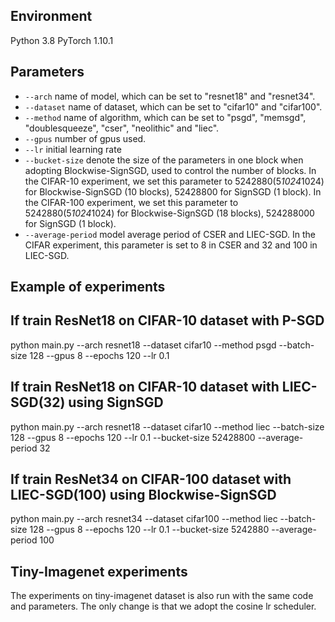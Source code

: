 ## Environment
Python 3.8 
PyTorch 1.10.1

## Parameters
- `--arch` name of model, which can be set to "resnet18" and "resnet34".
- `--dataset` name of dataset, which can be set to "cifar10" and "cifar100".
- `--method` name of algorithm, which can be set to "psgd", "memsgd", "doublesqueeze", "cser", "neolithic" and "liec".
- `--gpus` number of gpus used.
- `--lr` initial learning rate
- `--bucket-size` denote the size of the parameters in one block when adopting Blockwise-SignSGD, used to control the number of blocks. 
                  In the CIFAR-10 experiment, we set this parameter to 5242880(5*1024*1024) for Blockwise-SignSGD (10 blocks), 52428800 for SignSGD (1 block).
                  In the CIFAR-100 experiment, we set this parameter to 5242880(5*1024*1024) for Blockwise-SignSGD (18 blocks), 524288000 for SignSGD (1 block).   
- `--average-period` model average period of CSER and LIEC-SGD. In the CIFAR experiment, this parameter is set to 8 in CSER and 32 and 100 in LIEC-SGD.

## Example of experiments
## If train ResNet18 on CIFAR-10 dataset with P-SGD
python main.py --arch resnet18 --dataset cifar10 --method psgd --batch-size 128 --gpus 8 --epochs 120 --lr 0.1
## If train ResNet18 on CIFAR-10 dataset with LIEC-SGD(32) using SignSGD
python main.py --arch resnet18 --dataset cifar10 --method liec --batch-size 128 --gpus 8 --epochs 120 --lr 0.1 --bucket-size 52428800 --average-period 32
## If train ResNet34 on CIFAR-100 dataset with LIEC-SGD(100) using Blockwise-SignSGD
python main.py --arch resnet34 --dataset cifar100 --method liec --batch-size 128 --gpus 8 --epochs 120 --lr 0.1 --bucket-size 5242880 --average-period 100

## Tiny-Imagenet experiments
The experiments on tiny-imagenet dataset is also run with the same code and parameters. The only change is that we adopt the cosine lr scheduler.